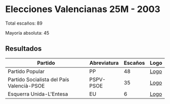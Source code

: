 # Elecciones Valencianas 25M - 2003

Total escaños: 89

Mayoría absoluta: 45

## Resultados

| Partido | Abreviatura | Escaños | Logo |
| - | - | - | - |
| Partido Popular | PP | 48 | [Logo](https://github.com/playzzz/Pactos/blob/master/Logos/PP.jpg?raw=true)
| Partido Socialista del País Valencià-PSOE | PSPV-PSOE | 35 | [Logo](https://github.com/playzzz/Pactos/blob/master/Logos/PSOE.jpg?raw=true)
| Esquerra Unida-L'Entesa | EU | 6 | [Logo](https://github.com/playzzz/Pactos/blob/master/Logos/IU.jpg?raw=true)

